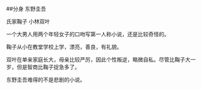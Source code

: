 ##分身 东野圭吾

氏家鞠子 小林双叶

一个大男人用两个年轻女子的口吻写第一人称小说，还是比较奇怪的。

鞠子从小在教堂学校上学，漂亮，善良，有礼貌。

双叶在单亲家庭长大，母亲比较严厉，因此个性叛逆，略微自私。尽管比鞠子大一岁，但是智商比鞠子捉急多了。

东野圭吾难得的不是悲剧的小说。
